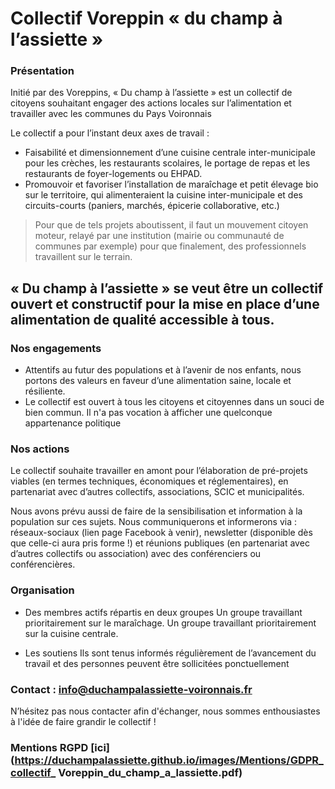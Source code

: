 # Collectif Voreppin « du champ à l’assiette »

### Présentation

Initié par des Voreppins, « Du champ à l’assiette » est un collectif de citoyens souhaitant engager des actions locales sur l’alimentation et travailler avec les communes du Pays Voironnais 

Le collectif a pour l’instant deux axes de travail : 
* Faisabilité et dimensionnement d’une cuisine centrale inter-municipale pour les crèches, les restaurants scolaires, le portage de repas et les restaurants de foyer-logements ou EHPAD.
* Promouvoir et favoriser l’installation de maraîchage et petit élevage bio sur le territoire, qui alimenteraient la cuisine inter-municipale et des circuits-courts (paniers, marchés, épicerie collaborative, etc.)

> Pour que de tels projets aboutissent, il faut un mouvement citoyen moteur, relayé par une institution (mairie ou communauté de communes par exemple) pour que finalement, des professionnels travaillent sur le terrain.

## « Du champ à l’assiette » se veut être un collectif ouvert et constructif pour la mise en place d’une alimentation de qualité accessible à tous. 
 
### Nos engagements
* Attentifs au futur des populations et à l’avenir de nos enfants, nous portons des valeurs en faveur d’une alimentation saine, locale et résiliente.
* Le collectif est ouvert à tous les citoyens et citoyennes dans un souci de bien commun. Il n'a pas vocation à afficher une quelconque appartenance politique

### Nos actions
Le collectif souhaite travailler en amont pour l’élaboration de pré-projets viables (en termes techniques, économiques et réglementaires), en partenariat avec d’autres collectifs, associations, SCIC et municipalités.

Nous avons prévu aussi de faire de la sensibilisation et information à la population sur ces sujets. Nous communiquerons et informerons via : réseaux-sociaux (lien page Facebook à venir), newsletter (disponible dès que celle-ci aura pris forme !) et réunions publiques (en partenariat avec d’autres collectifs ou association) avec des conférenciers ou conférencières.


### Organisation
 
* Des membres actifs répartis en deux groupes
Un groupe travaillant prioritairement sur le maraîchage.
Un groupe travaillant prioritairement sur la cuisine centrale.

* Les soutiens
Ils sont tenus informés régulièrement de l’avancement du travail et des personnes peuvent être sollicitées ponctuellement

 
### Contact : <info@duchampalassiette-voironnais.fr>
N’hésitez pas nous contacter afin d'échanger, nous sommes enthousiastes à l'idée de faire grandir le collectif !

### Mentions RGPD [ici](https://duchampalassiette.github.io/images/Mentions/GDPR_collectif_ Voreppin_du_champ_a_lassiette.pdf)
